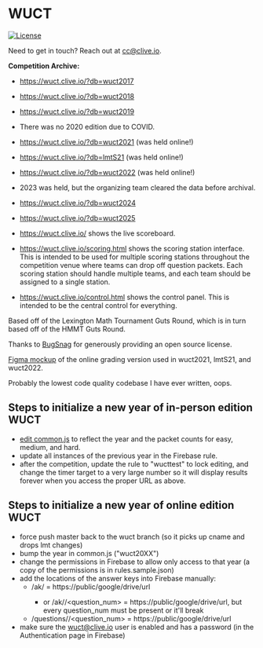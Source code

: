 WUCT
====

[![License](https://img.shields.io/github/license/cchan/WUCT.svg)](https://github.com/cchan/WUCT/blob/master/LICENSE)

Need to get in touch? Reach out at cc@clive.io.

**Competition Archive:**

- https://wuct.clive.io/?db=wuct2017
- https://wuct.clive.io/?db=wuct2018
- https://wuct.clive.io/?db=wuct2019
- There was no 2020 edition due to COVID.
- https://wuct.clive.io/?db=wuct2021 (was held online!)
- https://wuct.clive.io/?db=lmtS21 (was held online!)
- https://wuct.clive.io/?db=wuct2022 (was held online!)
- 2023 was held, but the organizing team cleared the data before archival.
- https://wuct.clive.io/?db=wuct2024
- https://wuct.clive.io/?db=wuct2025

- https://wuct.clive.io/ shows the live scoreboard.
- https://wuct.clive.io/scoring.html shows the scoring station interface. This is intended to be used for multiple scoring stations throughout the competition venue where teams can drop off question packets. Each scoring station should handle multiple teams, and each team should be assigned to a single station.
- https://wuct.clive.io/control.html shows the control panel. This is intended to be the central control for everything.

Based off of the Lexington Math Tournament Guts Round, which is in turn based off of the HMMT Guts Round.

Thanks to [BugSnag](https://www.bugsnag.com) for generously providing an open source license.

[Figma mockup](https://www.figma.com/file/wq4gmjooSrRJBbULKhIoa3/wuct) of the online grading version used in wuct2021, lmtS21, and wuct2022.

Probably the lowest code quality codebase I have ever written, oops.

## Steps to initialize a new year of in-person edition WUCT
- [edit common.js](https://github.com/cchan/WUCT/edit/master/app/scripts/common.js) to reflect the year and the packet counts for easy, medium, and hard.
- update all instances of the previous year in the Firebase rule.
- after the competition, update the rule to "wucttest" to lock editing, and change the timer target to a very large number so it will display results forever when you access the proper URL as above.

## Steps to initialize a new year of online edition WUCT
- force push master back to the wuct branch (so it picks up cname and drops lmt changes)
- bump the year in common.js ("wuct20XX")
- change the permissions in Firebase to allow only access to that year (a copy of the permissions is in rules.sample.json)
- add the locations of the answer keys into Firebase manually:
    - <year>/ak/<difficulty> = https://public/google/drive/url
        - or <year>/ak/<difficulty>/<question_num> = https://public/google/drive/url, but every question_num must be present or it'll break
    - <year>/questions/<difficulty>/<question_num> = https://public/google/drive/url
- make sure the wuct@clive.io user is enabled and has a password (in the Authentication page in Firebase)
